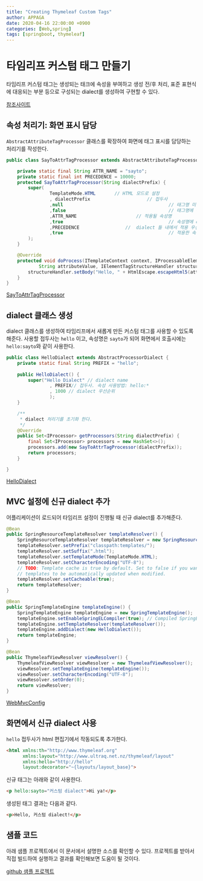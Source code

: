 ```yaml
---
title: "Creating Thymeleaf Custom Tags"
author: APPAGA
date: 2020-04-16 22:00:00 +0900
categories: [Web,spring]
tags: [springboot, thymeleaf]
---
```


# 타임리프 커스텀 태그 만들기

타임리프 커스텀 태그는 생성되는 태크에 속성을 부여하고 생성 전/후 처리, 표준 표현식에 대응되는 부분 등으로 구성되는 dialect를 생성하여 구현할 수 있다.

[참조사이트](https://www.thymeleaf.org/doc/articles/sayhelloextendingthymeleaf5minutes.html)

## 속성 처리기: 화면 표시 담당

`AbstractAttributeTagProcessor` 클래스를 확장하여 화면에 태그 표시를 담당하는 처리기를 작성한다.

```java
public class SayToAttrTagProcessor extends AbstractAttributeTagProcessor {

	private static final String ATTR_NAME = "sayto";
	private static final int PRECEDENCE = 10000;
	protected SayToAttrTagProcessor(String dialectPrefix) {
		super(
				TemplateMode.HTML		// HTML 모드로 설정
				, dialectPrefix						// 접두사
				,null										// 태그명 미설정. 적용가능 태그명에 제약이 없다.
				,false										// 태그명에 접두사를 적용하지 않는다.
				,ATTR_NAME						// 적용될 속성명
				,true										// 속성명에 dialect 접두사를 사용한다.
				,PRECEDENCE					//  dialect 들 내에서 적용 우선권.
				,true										// 적용한 속성명은 처리 후 삭제한다.
		);
	}

	@Override
	protected void doProcess(ITemplateContext context, IProcessableElementTag tag, AttributeName attributeName,
			String attributeValue, IElementTagStructureHandler structureHandler) {
		structureHandler.setBody("Hello, " + HtmlEscape.escapeHtml5(attributeValue) + "!", false);
	}
}
```

[SayToAttrTagProcessor ](https://github.com/ttallaemideul/springboot/blob/master/tlmd_web/src/main/java/io/github/ttallaemideul/sample/thymeleaf/SayToAttrTagProcessor.java)

## dialect 클래스 생성

dialect 클래스를 생성하여 타임리프에서 새롭게 만든 커스텀 태그를 사용할 수 있도록 해준다.
사용할 접두사는 `hello` 이고, 속성명은 `sayto`가 되어 화면에서 호출시에는 `hello:sayto`와 같이 사용한다.

```java
public class HelloDialect extends AbstractProcessorDialect {
	private static final String PREFIX = "hello";
	
	public HelloDialect() {
		super("Hello Dialect" // dialect name
				, PREFIX// 접두사. 속성 사용방법: hello:*
				, 1000 // dialect 우선순위
				);
	}

	/**
	 * dialect 처리기를 초기화 한다.
	 */
	@Override
	public Set<IProcessor> getProcessors(String dialectPrefix) {
		final Set<IProcessor> processors = new HashSet<>();
		processors.add(new SayToAttrTagProcessor(dialectPrefix));
		return processors;
	}

}
```

[HelloDialect ](https://github.com/ttallaemideul/springboot/blob/master/tlmd_web/src/main/java/io/github/ttallaemideul/sample/thymeleaf/HelloDialect.java)

## MVC 설정에 신규 dialect 추가

어플리케이션이 로드되어 타임리프 설정이 진행될 때 신규 dialect를 추가해준다.

```java
@Bean
public SpringResourceTemplateResolver templateResolver() {
	SpringResourceTemplateResolver templateResolver = new SpringResourceTemplateResolver();
	templateResolver.setPrefix("classpath:templates/");
	templateResolver.setSuffix(".html");
	templateResolver.setTemplateMode(TemplateMode.HTML);
	templateResolver.setCharacterEncoding("UTF-8");
	// TODO: Template cache is true by default. Set to false if you want
	// templates to be automatically updated when modified.
	templateResolver.setCacheable(true);
	return templateResolver;
}

@Bean
public SpringTemplateEngine templateEngine() {
	SpringTemplateEngine templateEngine = new SpringTemplateEngine();
	templateEngine.setEnableSpringELCompiler(true); // Compiled SpringEL should speed up executions
	templateEngine.setTemplateResolver(templateResolver());
	templateEngine.addDialect(new HelloDialect());
	return templateEngine;
}

@Bean
public ThymeleafViewResolver viewResolver() {
	ThymeleafViewResolver viewResolver = new ThymeleafViewResolver();
	viewResolver.setTemplateEngine(templateEngine());
	viewResolver.setCharacterEncoding("UTF-8");
	viewResolver.setOrder(0);
	return viewResolver;
}
```

[WebMvcConfig ](https://github.com/ttallaemideul/springboot/blob/master/tlmd_web/src/main/java/io/github/ttallaemideul/config/WebMvcConfig.java)

## 화면에서 신규 dialect 사용

`hello` 접두사가 html 편집기에서 작동되도록 추가한다.

```html
<html xmlns:th="http://www.thymeleaf.org"
      xmlns:layout="http://www.ultraq.net.nz/thymeleaf/layout"
      xmlns:hello="http://hello"
      layout:decorator="~{layouts/layout_base}">
```
신규 태그는 아래와 같이 사용한다.

```html
<p hello:sayto="커스텀 dialect">Hi ya!</p>
```

생성된 태그 결과는 다음과 같다.

```html
<p>Hello, 커스텀 dialect!</p>
```
	
## 샘플 코드

아래 샘플 프로젝트에서 이 문서에서 설명한 소스를 확인할 수 있다.
프로젝트를 받아서 직접 빌드하여 실행하고 결과를 확인해보면 도움이 될 것이다.

[github 샘플 프로젝트](https://github.com/ttallaemideul/springboot/tree/master/tlmd_web)